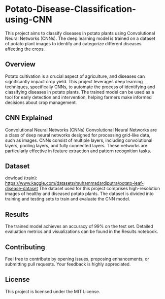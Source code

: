 # Potato-Disease-Classification-using-CNN

This project aims to classify diseases in potato plants using Convolutional Neural Networks (CNNs). The deep learning model is trained on a dataset of potato plant images to identify and categorize different diseases affecting the crops.

## Overview

Potato cultivation is a crucial aspect of agriculture, and diseases can significantly impact crop yield. This project leverages deep learning techniques, specifically CNNs, to automate the process of identifying and classifying diseases in potato plants. The trained model can be used as a tool for early detection and intervention, helping farmers make informed decisions about crop management.

## CNN Explained

Convolutional Neural Networks (CNNs)
Convolutional Neural Networks are a class of deep neural networks designed for processing grid-like data, such as images. CNNs consist of multiple layers, including convolutional layers, pooling layers, and fully connected layers. These networks are particularly effective in feature extraction and pattern recognition tasks.

## Dataset

dowload (train): https://www.kaggle.com/datasets/muhammadardiputra/potato-leaf-disease-dataset
The dataset used for this project comprises high-resolution images of healthy and diseased potato plants. The dataset is divided into training and testing sets to train and evaluate the CNN model.

## Results

The trained model achieves an accuracy of 99% on the test set. Detailed evaluation metrics and visualizations can be found in the Results notebook.

## Contributing

Feel free to contribute by opening issues, proposing enhancements, or submitting pull requests. Your feedback is highly appreciated.

## License

This project is licensed under the MIT License.
